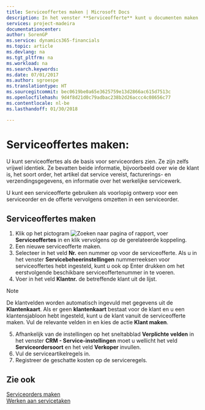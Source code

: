 ```yaml
---
title: Serviceoffertes maken | Microsoft Docs
description: In het venster **Serviceofferte** kunt u documenten maken waarin u op aanvraag van de klant voor serviceartikelen gegevens invoert over een service, als bijvoorbeeld herstel en onderhoud. U kunt een serviceofferte gebruiken als voorlopig ontwerp voor een serviceorder en de offerte vervolgens omzetten in een serviceorder.
services: project-madeira
documentationcenter: 
author: SorenGP
ms.service: dynamics365-financials
ms.topic: article
ms.devlang: na
ms.tgt_pltfrm: na
ms.workload: na
ms.search.keywords: 
ms.date: 07/01/2017
ms.author: sgroespe
ms.translationtype: HT
ms.sourcegitcommit: bec0619be0a65e3625759e13d2866ac615d7513c
ms.openlocfilehash: 9d4f8d21d0c79adbac238b2d26accc4c08656c77
ms.contentlocale: nl-be
ms.lasthandoff: 01/30/2018

---
```

# <a name="create-service-quotes"></a>Serviceoffertes maken:
U kunt serviceoffertes als de basis voor serviceorders zien. Ze zijn zelfs vrijwel identiek. Ze bevatten beide informatie, bijvoorbeeld over wie de klant is, het soort order, het artikel dat service vereist, facturerings- en verzendingsgegevens, en informatie over het werkelijke servicewerk.
 
U kunt een serviceofferte gebruiken als voorlopig ontwerp voor een serviceorder en de offerte vervolgens omzetten in een serviceorder.  
  
## <a name="to-create-a-service-quote"></a>Serviceoffertes maken  
1. Klik op het pictogram ![Zoeken naar pagina of rapport](media/ui-search/search_small.png "pictogram Zoeken naar pagina of rapport"), voer **Serviceoffertes** in en klik vervolgens op de gerelateerde koppeling.  
2. Een nieuwe serviceofferte maken.  
3. Selecteer in het veld **Nr.** een nummer op voor de serviceofferte. Als u in het venster **Servicebeheerinstellingen** nummerreeksen voor serviceoffertes hebt ingesteld, kunt u ook op Enter drukken om het eerstvolgende beschikbare serviceoffertenummer in te voeren.  
4. Voer in het veld **Klantnr.**  de betreffende klant uit de lijst.  

  > [!Note]  
  >  De klantvelden worden automatisch ingevuld met gegevens uit de **Klantenkaart**. Als er geen **klantenkaart** bestaat voor de klant en u een klantensjabloon hebt ingesteld, kunt u de klant vanuit de serviceofferte maken. Vul de relevante velden in en kies de actie **Klant maken**.  
  
5. Afhankelijk van de instellingen op het sneltabblad **Verplichte velden** in het venster **CRM - Service-instellingen** moet u wellicht het veld **Serviceordersoort** en het veld **Verkoper** invullen.  
6. Vul de serviceartikelregels in.  
7. Registreer de geschatte kosten op de serviceregels.  
  
## <a name="see-also"></a>Zie ook  
[Serviceorders maken](service-how-to-create-service-orders.md)  
[Werken aan servicetaken](service-how-to-work-on-service-tasks.md)  

 
